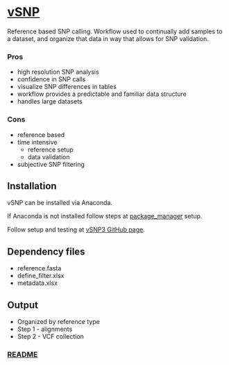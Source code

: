 # [vSNP](https://github.com/USDA-VS/vSNP3)

Reference based SNP calling.  Workflow used to continually add samples to a dataset, and organize that data in way that allows for SNP validation.

### Pros
- high resolution SNP analysis
- confidence in SNP calls
- visualize SNP differences in tables
- workflow provides a predictable and familiar data structure
- handles large datasets

### Cons
- reference based
- time intensive 
  - reference setup
  - data validation
- subjective SNP filtering

## Installation

vSNP can be installed via Anaconda.

If Anaconda is not installed follow steps at [package_manager](../docs/package_manager.md) setup.

Follow setup and testing at [vSNP3 GitHub page](https://github.com/USDA-VS/vSNP3/tree/main).

## Dependency files
- reference.fasta
- define_filter.xlsx
- metadata.xlsx

## Output
- Organized by reference type
- Step 1 - alignments
- Step 2 - VCF collection

### [README](../README.md)